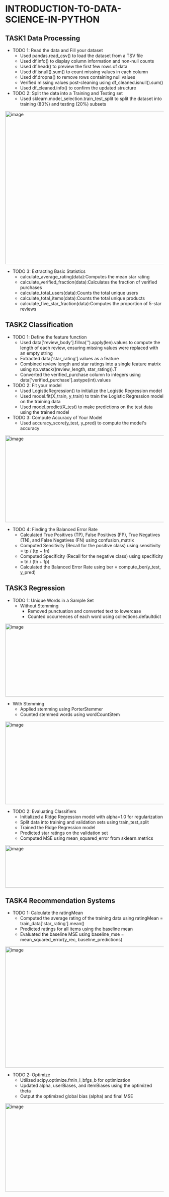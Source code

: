 # INTRODUCTION-TO-DATA-SCIENCE-IN-PYTHON
## TASK1 Data Processing
- TODO 1: Read the data and Fill your dataset
  - Used pandas.read_csv() to load the dataset from a TSV file
  - Used df.info() to display column information and non-null counts
  - Used df.head() to preview the first few rows of data
  - Used df.isnull().sum() to count missing values in each column
  - Used df.dropna() to remove rows containing null values
  - Verified missing values post-cleaning using df_cleaned.isnull().sum()
  - Used df_cleaned.info() to confirm the updated structure
- TODO 2: Split the data into a Training and Testing set
  - Used sklearn.model_selection.train_test_split to split the dataset into training (80%) and testing (20%) subsets
<img width="1296" height="485" alt="image" src="https://github.com/user-attachments/assets/c52d1888-ae14-4222-aac7-b705e8683fed" />

- TODO 3: Extracting Basic Statistics
  - calculate_average_rating(data):Computes the mean star rating
  - calculate_verified_fraction(data):Calculates the fraction of verified purchases
  - calculate_total_users(data):Counts the total unique users
  - calculate_total_items(data):Counts the total unique products
  - calculate_five_star_fraction(data):Computes the proportion of 5-star reviews




## TASK2 Classification
- TODO 1: Define the feature function
  - Used data['review_body'].fillna('').apply(len).values to compute the length of each review, ensuring missing values were replaced with an empty string
  - Extracted data['star_rating'].values as a feature
  - Combined review length and star ratings into a single feature matrix using np.vstack((review_length, star_rating)).T
  - Converted the verified_purchase column to integers using data['verified_purchase'].astype(int).values
- TODO 2: Fit your model
  - Used LogisticRegression() to initialize the Logistic Regression model
  - Used model.fit(X_train, y_train) to train the Logistic Regression model on the training data
  - Used model.predict(X_test) to make predictions on the test data using the trained model
- TODO 3: Compute Accuracy of Your Model
  - Used accuracy_score(y_test, y_pred) to compute the model's accuracy
<img width="698" height="275" alt="image" src="https://github.com/user-attachments/assets/4d868b60-9686-4010-ac5d-bfaf3f62df01" />

- TODO 4: Finding the Balanced Error Rate
  - Calculated True Positives (TP), False Positives (FP), True Negatives (TN), and False Negatives (FN) using confusion_matrix
  - Computed Sensitivity (Recall for the positive class) using sensitivity = tp / (tp + fn)
  - Computed Specificity (Recall for the negative class) using specificity = tn / (tn + fp)
  - Calculated the Balanced Error Rate using ber = compute_ber(y_test, y_pred)




## TASK3 Regression

- TODO 1: Unique Words in a Sample Set
  - Without Stemming
    - Removed punctuation and converted text to lowercase
    - Counted occurrences of each word using collections.defaultdict
<img width="1494" height="231" alt="image" src="https://github.com/user-attachments/assets/2be8ae70-8b93-4a73-a27b-3080b74a1d98" />

  - With Stemming
    - Applied stemming using PorterStemmer
    - Counted stemmed words using wordCountStem
<img width="1454" height="262" alt="image" src="https://github.com/user-attachments/assets/7cdbe534-6aa0-4a14-8b94-4b8f66e2abdd" />
    

- TODO 2: Evaluating Classifiers
  - Initialized a Ridge Regression model with alpha=1.0 for regularization
  - Split data into training and validation sets using train_test_split
  - Trained the Ridge Regression model
  - Predicted star ratings on the validation set
  - Computed MSE using mean_squared_error from sklearn.metrics
<img width="1086" height="134" alt="image" src="https://github.com/user-attachments/assets/fdd21c3f-9d0d-40ce-b9de-1c527a6b1bfd" />

## TASK4 Recommendation Systems

- TODO 1: Calculate the ratingMean
  - Computed the average rating of the training data using ratingMean = train_data['star_rating'].mean()
  - Predicted ratings for all items using the baseline mean
  - Evaluated the baseline MSE using baseline_mse = mean_squared_error(y_rec, baseline_predictions)
<img width="1022" height="383" alt="image" src="https://github.com/user-attachments/assets/5d887ddf-477a-4166-a85a-b68f9fe61977" />

- TODO 2: Optimize
  - Utilized scipy.optimize.fmin_l_bfgs_b for optimization
  - Updated alpha, userBiases, and itemBiases using the optimized theta
  - Output the optimized global bias (alpha) and final MSE
<img width="1584" height="280" alt="image" src="https://github.com/user-attachments/assets/004de7a9-8e8e-4df6-8d4a-73596382bf37" />









